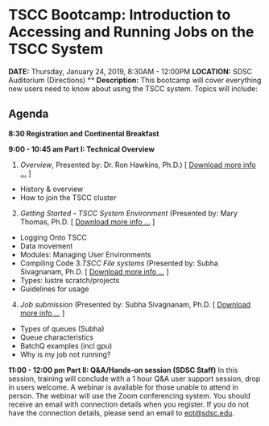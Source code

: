 # TSCC Bootcamp: Introduction to Accessing and Running Jobs on the TSCC System
**DATE:**        Thursday, January 24, 2019, 8:30AM - 12:00PM
**LOCATION:**    SDSC Auditorium (Directions)
**
**Description:** This bootcamp will cover everything new users need to know about using the TSCC system. Topics will include:

## Agenda
**8:30  Registration and Continental Breakfast**

**9:00 - 10:45 am   Part I: Technical Overview**

1. _Overview_,  Presented by: Dr. Ron Hawkins, Ph.D.) [ [ Download more info ...](tscc_overview) ]
* History & overview  
* How to join the TSCC cluster

2. _Getting Started - TSCC System Environment_ (Presented by: Mary Thomas, Ph.D.  [ [ Download more info ...](tscc_getting_started) ]
* Logging Onto TSCC
* Data movement
* Modules: Managing User Environments
* Compiling Code
3._TSCC File systems_ (Presented by: Subha Sivagnanam, Ph.D. [ [ Download more info ...](tscc_file_systems) ]
* Types: lustre scratch/projects
* Guidelines for usage 
4. _Job submission_ (Presented by: Subha Sivagnanam, Ph.D. [ [ Download more info ...](tscc_job_submission) ]
* Types of queues  (Subha) 
* Queue characteristics 
* BatchQ examples (incl gpu)
* Why is my job not running?


**11:00 - 12:00 pm     Part II: Q&A/Hands-on session (SDSC Staff)**
In this session, training will conclude with a 1 hour Q&A user support session, drop in users welcome. A webinar is available for those unable to attend in person. The webinar will use the Zoom conferencing system. You should receive an email with connection details when you register. If you do not have the connection details, please send an email to eot@sdsc.edu.

